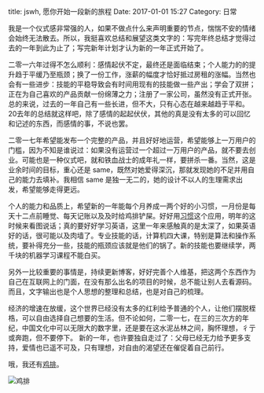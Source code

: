 title: jswh, 愿你开始一段新的旅程
Date: 2017-01-01 15:27
Category: 日常

我是一个仪式感非常强的人，如果不做点什么来声明重要的节点，惴惴不安的情绪会始终无法散去。所以，我挺喜欢总结和展望这类文字的：写完年终总结才觉得过去的一年到此为止了；写完新年计划才认为新的一年正式开始了。

二零一六年过得不怎么顺利：感情起伏不定，最终还是面临结束；个人能力的的提升趋于平缓乃至瓶颈；换了一份工作，涨薪的幅度才恰好抵过房租的涨幅。当然也会有一些进步：技能的平稳导致会有时间用现有的技能做一些产出；学会了双拼；正在为自己喜欢的产品贡献一份绵薄之力；注册了一家公司，虽然没有正式开张。总的来说，过去的一年自己有一些长进，但不大，只有心态在越来越趋于平和。20去年的总结就这样吧，除了感情的起起伏伏，其他的真是没有太多的可以回忆和记述的东西，而感情的事，不说也罢。

二零一七年希望能发布一个完整的产品，并且好好地运营，希望能够上一万用户的门槛，因为不知是谁说过：如果没有运营过一个超过一万用户的产品，就不要去创业。可能也是一种仪式吧，就和铁血战士的成年礼一样，要拼杀一番。当然，这是业余时间的目标，重心还是 same，既然对她爱得深沉，那就发现她的不足并用自己的能力去填补。我相信 same 是独一无二的，她的设计不以人的生理需求出发，希望能够走得更远。 

个人的能力和品质上，希望新的一年能每个月养成一两个好的小习惯，一月份是每天十二点前睡觉、每天记账以及及时给鸡排铲屎。好好用[习惯](https://play.google.com/store/apps/details?id=org.isoron.uhabits)这个应用，明年的这时候来看图说话；真的要好好学习英语，这里一年来感触真的是太深了，如果英语好的话，很可能以及肉墙了。专业技能的话，计算机四大课，特别是算法和操作系统，要补得充分一些，技能的瓶颈应该就是他们的锅了。新的技能也要继续学，两千块的机器学习课程不能白买。

另外一比较重要的事情是，持续更新博客，好好完善个人维基，把这两个东西作为自己在互联网上的门面，在没有那么出名的项目的时候，总不能让别人去看源码。而且，文字输出也是个人思想的整理和总结，也是对自己的梳理。

经济的增速在放缓，这个世界已经没有太多的红利给予普通的个人，让他们摆脱桎梏，可以自由选择自己想要的生活。但不论如何，二零一七，在三的三次方的年纪，中国文化中可以无限大的数字里，还是要在这水泥丛林之间，胸怀理想，彳亍或奔跑，但不要停下。 新的一年，也许要独自走过了：父母已经无力给予更多支持，爱情也已遥不可及，只有理想，对自由的渴望还在催促着自己前行。

哦，我还有[鸡排](http://7xjasi.com1.z0.glb.clouddn.com/IMG_20161224_151652_mh1483261617831.jpg)。

![鸡排](http://7xjasi.com1.z0.glb.clouddn.com/IMG_20161224_151652_mh1483261617831.jpg-sm "你要干嘛")